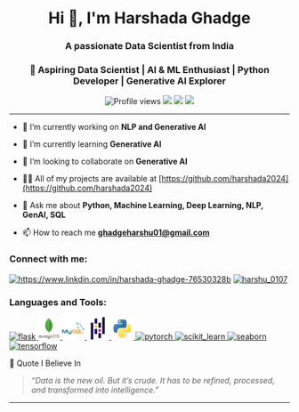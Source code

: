 <h1 align="center">Hi 👋, I'm Harshada Ghadge</h1>
<h3 align="center">A passionate Data Scientist from India</h3>
<h3 align="center">🚀 Aspiring Data Scientist | AI & ML Enthusiast | Python Developer | Generative AI Explorer</h3>

<p align="center">
  <img src="https://komarev.com/ghpvc/?username=harshadaghadge&label=Profile%20views&color=0e75b6&style=flat" alt="Profile views" />
  <img src="https://img.shields.io/badge/Python-Expert-blue?logo=python" />
  <img src="https://img.shields.io/badge/MachineLearning-Active-green?logo=scikitlearn" />
  <img src="https://img.shields.io/badge/GenerativeAI-Passionate-purple?logo=openai" />
</p>

---

- 🔭 I’m currently working on **NLP and Generative AI**

- 🌱 I’m currently learning **Generative AI**

- 👯 I’m looking to collaborate on **Generative AI**

- 👨‍💻 All of my projects are available at [https://github.com/harshada2024](https://github.com/harshada2024)

- 💬 Ask me about **Python, Machine Learning, Deep Learning, NLP, GenAI, SQL**

- 📫 How to reach me **ghadgeharshu01@gmail.com**

<h3 align="left">Connect with me:</h3>
<p align="left">
<a href="https://linkedin.com/in/https://www.linkdin.com/in/harshada-ghadge-76530328b" target="blank"><img align="center" src="https://raw.githubusercontent.com/rahuldkjain/github-profile-readme-generator/master/src/images/icons/Social/linked-in-alt.svg" alt="https://www.linkdin.com/in/harshada-ghadge-76530328b" height="30" width="40" /></a>
<a href="https://instagram.com/harshu_0107" target="blank"><img align="center" src="https://raw.githubusercontent.com/rahuldkjain/github-profile-readme-generator/master/src/images/icons/Social/instagram.svg" alt="harshu_0107" height="30" width="40" /></a>
</p>

<h3 align="left">Languages and Tools:</h3>
<p align="left"> <a href="https://flask.palletsprojects.com/" target="_blank" rel="noreferrer"> <img src="https://www.vectorlogo.zone/logos/pocoo_flask/pocoo_flask-icon.svg" alt="flask" width="40" height="40"/> </a> <a href="https://www.mongodb.com/" target="_blank" rel="noreferrer"> <img src="https://raw.githubusercontent.com/devicons/devicon/master/icons/mongodb/mongodb-original-wordmark.svg" alt="mongodb" width="40" height="40"/> </a> <a href="https://www.mysql.com/" target="_blank" rel="noreferrer"> <img src="https://raw.githubusercontent.com/devicons/devicon/master/icons/mysql/mysql-original-wordmark.svg" alt="mysql" width="40" height="40"/> </a> <a href="https://pandas.pydata.org/" target="_blank" rel="noreferrer"> <img src="https://raw.githubusercontent.com/devicons/devicon/2ae2a900d2f041da66e950e4d48052658d850630/icons/pandas/pandas-original.svg" alt="pandas" width="40" height="40"/> </a> <a href="https://www.python.org" target="_blank" rel="noreferrer"> <img src="https://raw.githubusercontent.com/devicons/devicon/master/icons/python/python-original.svg" alt="python" width="40" height="40"/> </a> <a href="https://pytorch.org/" target="_blank" rel="noreferrer"> <img src="https://www.vectorlogo.zone/logos/pytorch/pytorch-icon.svg" alt="pytorch" width="40" height="40"/> </a> <a href="https://scikit-learn.org/" target="_blank" rel="noreferrer"> <img src="https://upload.wikimedia.org/wikipedia/commons/0/05/Scikit_learn_logo_small.svg" alt="scikit_learn" width="40" height="40"/> </a> <a href="https://seaborn.pydata.org/" target="_blank" rel="noreferrer"> <img src="https://seaborn.pydata.org/_images/logo-mark-lightbg.svg" alt="seaborn" width="40" height="40"/> </a> <a href="https://www.tensorflow.org" target="_blank" rel="noreferrer"> <img src="https://www.vectorlogo.zone/logos/tensorflow/tensorflow-icon.svg" alt="tensorflow" width="40" height="40"/> </a> </p>


💬 Quote I Believe In

> _“Data is the new oil. But it’s crude. It has to be refined, processed, and transformed into intelligence.”_

---
